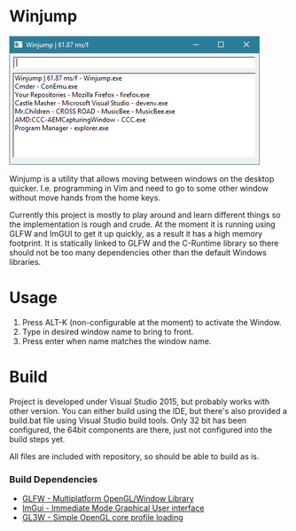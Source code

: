 # Winjump
![Winjump Screenshots](docs/winjump.png)

Winjump is a utility that allows moving between windows on the desktop quicker. I.e. programming in Vim and need to go to some other window without move hands from the home keys.

Currently this project is mostly to play around and learn different things so the implementation is rough and crude. At the moment it is running using GLFW and ImGUI to get it up quickly, as a result it has a high memory footprint. It is statically linked to GLFW and the C-Runtime library so there should not be too many dependencies other than the default Windows libraries.

# Usage
1. Press ALT-K (non-configurable at the moment) to activate the Window.
2. Type in desired window name to bring to front.
3. Press enter when name matches the window name.

# Build
Project is developed under Visual Studio 2015, but probably works with other version. You can either build using the IDE, but there's also provided a build.bat file using Visual Studio build tools. Only 32 bit has been configured, the 64bit components are there, just not configured into the build steps yet.

All files are included with repository, so should be able to build as is.

### Build Dependencies
* [GLFW - Multiplatform OpenGL/Window Library](http://www.glfw.org/)
* [ImGui - Immediate Mode Graphical User interface](https://github.com/ocornut/imgui)
* [GL3W - Simple OpenGL core profile loading](https://github.com/skaslev/gl3w)
